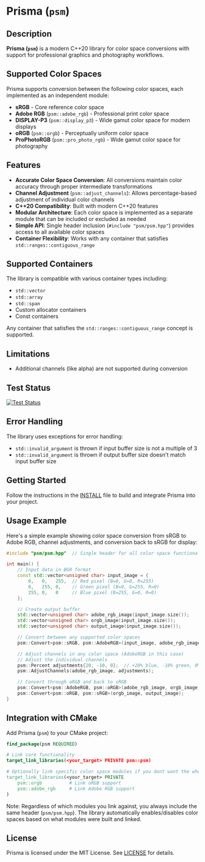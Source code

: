 # Prisma (`psm`)

## Description

**Prisma (`psm`)** is a modern C++20 library for color space conversions with
support for professional graphics and photography workflows.

## Supported Color Spaces

Prisma supports conversion between the following color spaces, each implemented
as an independent module:

- **sRGB** - Core reference color space
- **Adobe RGB** (`psm::adobe_rgb`) - Professional print color space
- **DISPLAY-P3** (`psm::display_p3`) - Wide gamut color space for modern
  displays
- **oRGB** (`psm::orgb`) - Perceptually uniform color space
- **ProPhotoRGB** (`psm::pro_photo_rgb`) - Wide gamut color space for
  photography

## Features

- **Accurate Color Space Conversion**: All conversions maintain color accuracy
  through proper intermediate transformations
- **Channel Adjustment** (`psm::adjust_channels`): Allows percentage-based
  adjustment of individual color channels
- **C++20 Compatibility**: Built with modern C++20 features
- **Modular Architecture**: Each color space is implemented as a separate module
  that can be included or excluded as needed
- **Simple API**: Single header inclusion (`#include "psm/psm.hpp"`) provides
  access to all available color spaces
- **Container Flexibility**: Works with any container that satisfies
  `std::ranges::contiguous_range`

## Supported Containers

The library is compatible with various container types including:

- `std::vector`
- `std::array`
- `std::span`
- Custom allocator containers
- Const containers

Any container that satisfies the `std::ranges::contiguous_range` concept is
supported.

## Limitations

- Additional channels (like alpha) are not supported during conversion

## Test Status

[![Test Status](https://github.com/neg-c/psm/actions/workflows/run-tests.yml/badge.svg)](https://github.com/neg-c/psm/actions/workflows/run-tests.yml)

## Error Handling

The library uses exceptions for error handling:

- `std::invalid_argument` is thrown if input buffer size is not a multiple of 3
- `std::invalid_argument` is thrown if output buffer size doesn't match input
  buffer size

## Getting Started

Follow the instructions in the [INSTALL](INSTALL.md) file to build and integrate
Prisma into your project.

## Usage Example

Here's a simple example showing color space conversion from sRGB to Adobe RGB,
channel adjustments, and conversion back to sRGB for display:

```cpp
#include "psm/psm.hpp"  // Single header for all color space functionality

int main() {
    // Input data in BGR format
    const std::vector<unsigned char> input_image = {
        0,   0,   255,  // Red pixel (B=0, G=0, R=255)
        0,   255, 0,    // Green pixel (B=0, G=255, R=0)
        255, 0,   0     // Blue pixel (B=255, G=0, R=0)
    };

    // Create output buffer
    std::vector<unsigned char> adobe_rgb_image(input_image.size());
    std::vector<unsigned char> orgb_image(input_image.size());
    std::vector<unsigned char> output_image(input_image.size());

    // Convert between any supported color spaces
    psm::Convert<psm::sRGB, psm::AdobeRGB>(input_image, adobe_rgb_image);

    // Adjust channels in any color space (AdobeRGB in this case)
    // Adjust the individual channels
    psm::Percent adjustments{20, -10, 0};  // +20% blue, -10% green, 0% red
    psm::AdjustChannels(adobe_rgb_image, adjustments);

    // Convert through oRGB and back to sRGB
    psm::Convert<psm::AdobeRGB, psm::oRGB>(adobe_rgb_image, orgb_image);
    psm::Convert<psm::oRGB, psm::sRGB>(orgb_image, output_image);
}
```

## Integration with CMake

Add Prisma (`psm`) to your CMake project:

```cmake
find_package(psm REQUIRED)

# Link core functionality
target_link_libraries(<your_target> PRIVATE psm::psm)

# Optionally link specific color space modules if you dont want the whole library
target_link_libraries(<your_target> PRIVATE
    psm::orgb          # Link oRGB support
    psm::adobe_rgb     # Link Adobe RGB support
)
```

Note: Regardless of which modules you link against, you always include the same
header (`psm/psm.hpp`). The library automatically enables/disables color spaces
based on what modules were built and linked.

## License

Prisma is licensed under the MIT License. See [LICENSE](LICENSE) for details.
